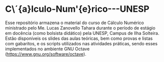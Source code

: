 # C\´{a}lculo-Num\'{e}rico---UNESP

Esse repositório armazena o material do curso de Cálculo Numérico ministrado pelo Me. Lucas Zanovello Tahara durante o período de estágio em docência (como bolsista didático) pela UNESP, Campus de Ilha Solteira. Estão disponíveis os slides das aulas teóricas, bem como provas e listas com gabaritos, e os scripts utilizados nas atividades práticas, sendo esses implementados no ambiente GNU Octave (https://www.gnu.org/software/octave).
